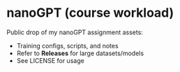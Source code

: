 ﻿# nanoGPT (course workload)

Public drop of my nanoGPT assignment assets:
- Training configs, scripts, and notes
- Refer to **Releases** for large datasets/models
- See LICENSE for usage

